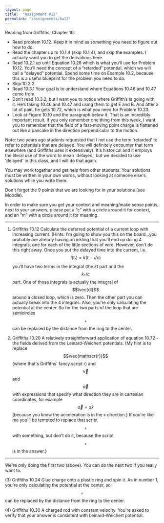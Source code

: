 ```yaml
---
layout: page
title:  "Assignment #12"
permalink: "/assignments/hw12"
---
```


Reading from Griffiths, Chapter 10: 
* Read problem 10.12.  Keep it in mind as something you need to figure out how to do. 
* Read the chapter up to 10.1.4 (skip 10.1.4), and skip the examples.  I actually want you to get the derivations here.
* Read 10.2.1 up until Equation 10.26 which is what you’ll use for Problem 10.12.  You’ll need the concept of a “retarded” potential, which we will call a “delayed” potential. Spend some time on Example 10.2, because this is a useful blueprint for the problem you need to do. 
* Skip 10.2.2. 
* Read 10.3.1 Your goal is to understand where Equations 10.46 and 10.47 come from.  
* Don’t read 10.3.2, but I want you to notice where Griffith’s is going with it.  He’s taking 10.46 and 10.47 and using them to get E and B.  And after a lot of pain, he gets 10.72, which is what you need for Problem 10.20.  
* Look at Figure 10.10 and the paragraph below it.  That is an incredibly important result.  If you only remember one thing from this week, I want you to remember that the field of a fast-moving point charge is flattened 	out like a pancake in the direction perpendicular to the motion. 


Note: two years ago students requested that I not use the term 'retarded' to refer to potentials that are delayed.  You will definitely encounter that term elsewhere (and Griffiths uses it extensively).  It's historical and it employs the literal use of the word to mean `delayed', but we decided to use 'delayed' in this class, and I will do that again.

You may work together and get help from other students. Your solutions must be written in your own words, without looking at someone else's solutions while
you write them.

Don't forget the 9 points that we are looking for in your solutions (see Moodle).

In order to make sure you get your context and meaning/make sense points,
next to your answers, please put a “c” with a circle around it for context,
and an “m” with a circle around it for meaning.


______________________________________________________________________________
1. Griffiths 10.12 Calculate the deferred potential of a current loop
with increasing current. (Hints: I'm going to show you this on the board...you probably are already having an inkling that you'll end up doing 4 integrals, one for each of the little sections of wire.  However, don't do this right away. Once you put the delayed time into the current, i.e. $$I(t_r) = k(t - \mathscr{r}/c)$$ you'll have two terms in the integral (the $kt$ part and the $$k\mathscr{r}/c$$ part. One of those integrals is actually the integral of $$\vec{dl}$$ around
a closed loop, which is zero.  Then the other part you can actually break into
the 4 integrals. Also, you're only calculating the potential at the center.
So for the two parts of the loop that are semicircles
$$\mathscr{r}$$ can be replaced by the distance from the ring
to the center.

2. Griffiths 10.20 A relatively straightforward application of equation
10.72 - the fields derived from the Leinard-Weichert potentials. (My hint is to replace $$\vec{mathscr{r}}$$ (where that's Griffiths' fancy script r) and $$\vec{v}$$  and $$\vec{a}$$ with expressions that specify what direction they are in cartesian coordinates, for example $$\vec{a} = a \hat{x}$$ (because you know the acceleration is in the x direction.} If you're like me you'll be tempted to replace that script $$\mathscr{r}$$ with something, but don't do it, because the script $$\mathscr{r}$$ is in the answer.} 

______________________________________________________________________________
We're only doing the first two (above).  You can do the next two if you really want to. 

(3) Griffiths 10.24 Glue charge onto a plastic ring and spin it.
As in number 1, you're only calculating the potential at the center,
so $$\mathscr{r}$$ can be replaced by the distance from the ring
to the center.

(4) Griffiths 10.30 A charged rod with constant velocity.  You're asked
to verify that
your answer is consistent with Leinard-Weichert potential.

